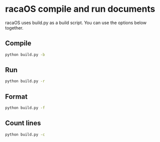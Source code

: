 # racaOS compile and run documents

racaOS uses build.py as a build script.
You can use the options below together.

## Compile

```sh {"id":"01J4H6QCERGNYE8HHRSY9K9DJA","vsls_cell_id":"2ca4db33-f9ce-4250-8b3a-a9b37871422b"}
python build.py -b
```

## Run

```sh {"id":"01J4H6QCERGNYE8HHRT0HGEPHD","vsls_cell_id":"fceb8a83-3f04-4034-b393-25d7dbdd4706"}
python build.py -r
```

## Format

```sh {"id":"01J4H6QCERGNYE8HHRT3M18TG6","vsls_cell_id":"6d3850ea-39a6-4d6d-8e9c-5533633f919b"}
python build.py -f
```

## Count lines

```sh {"id":"01J4H6QCERGNYE8HHRT6HJ231T","vsls_cell_id":"4afd25d9-0db6-4cac-a14c-b2c79f6f6a10"}
python build.py -c
```

